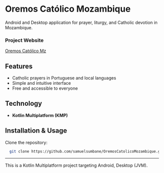 
# Oremos Católico Mozambique

Android and Desktop application for prayer, liturgy, and Catholic devotion in Mozambique.

### Project Website
[Oremos Católico Mz](https://samuelsumbane.github.io/oremos-catolico-website/)

## Features
- Catholic prayers in Portuguese and local languages
- Simple and intuitive interface
- Free and accessible to everyone

## Technology
- **Kotlin Multiplatform (KMP)**


## Installation & Usage
Clone the repository:
```bash
  git clone https://github.com/samuelsumbane/OremosCatolicoMozambique.git
```
---
This is a Kotlin Multiplatform project targeting Android, Desktop (JVM).

